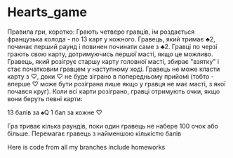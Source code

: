 # Hearts_game

Правила гри, коротко:
Грають четверо гравців, ім роздається французька колода - по 13 карт у кожного.
Гравець, який тримає ♣2, починає перший раунд і повинен починати саме з ♣2.
Гравці по черзі грають свою карту, дотримуючись першої масті, якщо це можливо.
Гравець, який розігрує старшу карту головної масті, збирає "взятку" і стає початковим гравцем у наступному ході.
Гравець не може класти карту з ♡, доки ♡ не буде зіграно в попередньому прийомі (тобто - вперше ♡ може бути розіграна лише якщо у гравця не має масті, з якої почався круг).
Коли всі карти розіграно, гравці отримують очки, якщо вони беруть певні карти:

13 балів за ♠Q
1 бал за кожне ♡

Гра триває кілька раундів, поки один гравець не набере 100 очок або більше. Перемагає гравець з найменшою кількістю балів


Here is code from all my branches include homeworks
